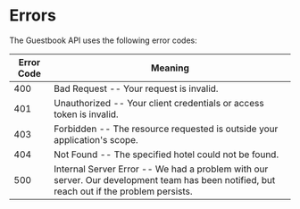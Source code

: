 # Errors

The Guestbook API uses the following error codes:


Error Code | Meaning
---------- | -------
400 | Bad Request -- Your request is invalid.
401 | Unauthorized -- Your client credentials or access token is invalid.
403 | Forbidden -- The resource requested is outside your application's scope.
404 | Not Found -- The specified hotel could not be found.
500 | Internal Server Error -- We had a problem with our server. Our development team has been notified, but reach out if the problem persists.
